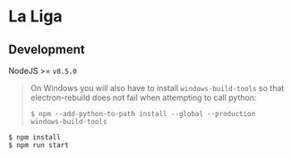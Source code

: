 # La Liga
## Development

NodeJS >= `v8.5.0`

> On Windows you will also have to install `windows-build-tools` so that electron-rebuild does not fail
> when attempting to call python:
>
> `$ npm --add-python-to-path install --global --production windows-build-tools`
```console
$ npm install
$ npm run start
```
